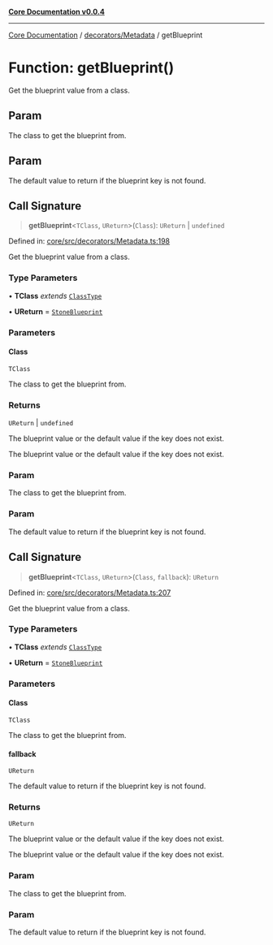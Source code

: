 [**Core Documentation v0.0.4**](../../../README.md)

***

[Core Documentation](../../../modules.md) / [decorators/Metadata](../README.md) / getBlueprint

# Function: getBlueprint()

Get the blueprint value from a class.

## Param

The class to get the blueprint from.

## Param

The default value to return if the blueprint key is not found.

## Call Signature

> **getBlueprint**\<`TClass`, `UReturn`\>(`Class`): `UReturn` \| `undefined`

Defined in: [core/src/decorators/Metadata.ts:198](https://github.com/stonemjs/core/blob/2adc2da4c7e3b5a9f593c198ba7e8ad639651777/src/decorators/Metadata.ts#L198)

Get the blueprint value from a class.

### Type Parameters

• **TClass** *extends* [`ClassType`](../../../declarations/type-aliases/ClassType.md)

• **UReturn** = [`StoneBlueprint`](../../../options/StoneBlueprint/interfaces/StoneBlueprint.md)

### Parameters

#### Class

`TClass`

The class to get the blueprint from.

### Returns

`UReturn` \| `undefined`

The blueprint value or the default value if the key does not exist.

The blueprint value or the default value if the key does not exist.

### Param

The class to get the blueprint from.

### Param

The default value to return if the blueprint key is not found.

## Call Signature

> **getBlueprint**\<`TClass`, `UReturn`\>(`Class`, `fallback`): `UReturn`

Defined in: [core/src/decorators/Metadata.ts:207](https://github.com/stonemjs/core/blob/2adc2da4c7e3b5a9f593c198ba7e8ad639651777/src/decorators/Metadata.ts#L207)

Get the blueprint value from a class.

### Type Parameters

• **TClass** *extends* [`ClassType`](../../../declarations/type-aliases/ClassType.md)

• **UReturn** = [`StoneBlueprint`](../../../options/StoneBlueprint/interfaces/StoneBlueprint.md)

### Parameters

#### Class

`TClass`

The class to get the blueprint from.

#### fallback

`UReturn`

The default value to return if the blueprint key is not found.

### Returns

`UReturn`

The blueprint value or the default value if the key does not exist.

The blueprint value or the default value if the key does not exist.

### Param

The class to get the blueprint from.

### Param

The default value to return if the blueprint key is not found.
